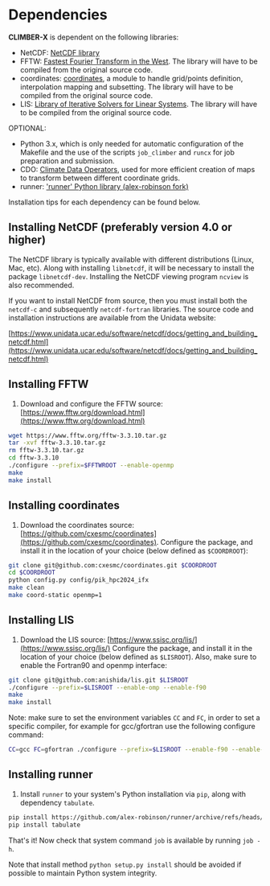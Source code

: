 # Dependencies

**CLIMBER-X** is dependent on the following libraries:

- NetCDF: [NetCDF library](https://www.unidata.ucar.edu/software/netcdf/docs/getting_and_building_netcdf.html)
- FFTW: [Fastest Fourier Transform in the West](https://www.fftw.org/). The library will have to be compiled from the original source code.
- coordinates: [coordinates](https://github.com/alex-robinson/coordinates), a module to handle grid/points definition, interpolation mapping and subsetting. The library will have to be compiled from the original source code.
- LIS: [Library of Iterative Solvers for Linear Systems](http://www.ssisc.org/lis/). The library will have to be compiled from the original source code.

OPTIONAL:

- Python 3.x, which is only needed for automatic configuration of the Makefile
and the use of the scripts `job_climber` and `runcx` for job preparation and submission.
- CDO: [Climate Data Operators](https://code.mpimet.mpg.de/projects/cdo/), used for more efficient
creation of maps to transform between different coordinate grids.
- runner: ['runner' Python library (alex-robinson fork)](https://github.com/alex-robinson/runner)

Installation tips for each dependency can be found below.

## Installing NetCDF (preferably version 4.0 or higher)

The NetCDF library is typically available with different distributions (Linux, Mac, etc).
Along with installing `libnetcdf`, it will be necessary to install the package `libnetcdf-dev`.
Installing the NetCDF viewing program `ncview` is also recommended.

If you want to install NetCDF from source, then you must install both the
`netcdf-c` and subsequently `netcdf-fortran` libraries. The source code and
installation instructions are available from the Unidata website:

[https://www.unidata.ucar.edu/software/netcdf/docs/getting_and_building_netcdf.html](https://www.unidata.ucar.edu/software/netcdf/docs/getting_and_building_netcdf.html)

## Installing FFTW

1. Download and configure the FFTW source:
[https://www.fftw.org/download.html](https://www.fftw.org/download.html)

```bash
wget https://www.fftw.org/fftw-3.3.10.tar.gz
tar -xvf fftw-3.3.10.tar.gz
rm fftw-3.3.10.tar.gz
cd fftw-3.3.10
./configure --prefix=$FFTWROOT --enable-openmp
make
make install
```

## Installing coordinates

1. Download the coordinates source:
[https://github.com/cxesmc/coordinates](https://github.com/cxesmc/coordinates).
Configure the package, and install it in the location
of your choice (below defined as `$COORDROOT`):

```bash
git clone git@github.com:cxesmc/coordinates.git $COORDROOT
cd $COORDROOT
python config.py config/pik_hpc2024_ifx
make clean
make coord-static openmp=1
```

## Installing LIS

1. Download the LIS source:
[https://www.ssisc.org/lis/](https://www.ssisc.org/lis/)
Configure the package, and install it in the location
of your choice (below defined as `$LISROOT`). Also, make sure to
enable the Fortran90 and openmp interface:

```bash
git clone git@github.com:anishida/lis.git $LISROOT
./configure --prefix=$LISROOT --enable-omp --enable-f90
make
make install
```

Note: make sure to set the environment variables `CC` and `FC`, in order to set
a specific compiler, for example for gcc/gfortran use the following configure command:

```bash
CC=gcc FC=gfortran ./configure --prefix=$LISROOT --enable-f90 --enable-omp
```

## Installing runner

1. Install `runner` to your system's Python installation via `pip`, along with dependency `tabulate`.

```bash
pip install https://github.com/alex-robinson/runner/archive/refs/heads/master.zip
pip install tabulate
```

That's it! Now check that system command `job` is available by running `job -h`.

Note that install method `python setup.py install` should be avoided if possible to maintain Python system integrity.
